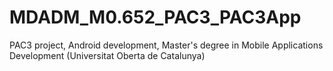 # MDADM_M0.652_PAC3_PAC3App
PAC3 project, Android development, Master's degree in Mobile Applications Development (Universitat Oberta de Catalunya)
